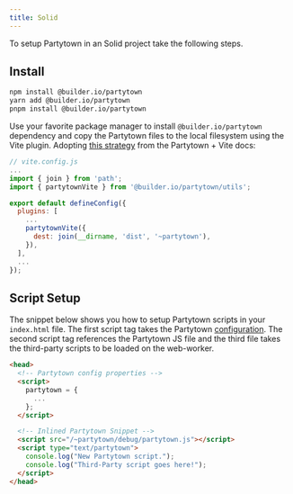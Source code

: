 ```yaml
---
title: Solid
---
```


To setup Partytown in an Solid project take the following steps.

## Install

```bash
npm install @builder.io/partytown
yarn add @builder.io/partytown
pnpm install @builder.io/partytown
```

Use your favorite package manager to install `@builder.io/partytown` dependency and
copy the Partytown files to the local filesystem using the Vite plugin.
Adopting [this strategy](https://partytown.builder.io/copy-library-files#vite) from the Partytown + Vite docs:

```js
// vite.config.js
...
import { join } from 'path';
import { partytownVite } from '@builder.io/partytown/utils';

export default defineConfig({
  plugins: [
    ...
    partytownVite({
      dest: join(__dirname, 'dist', '~partytown'),
    }),
  ],
  ...
});
```

## Script Setup

The snippet below shows you how to setup Partytown scripts in your `index.html` file. The first script tag takes the Partytown [configuration](/configuration). The second script tag references the Partytown JS file and the third file takes the third-party scripts to be loaded on the web-worker.

```html
<head>
  <!-- Partytown config properties -->
  <script>
    partytown = {
      ...
    };
  </script>

  <!-- Inlined Partytown Snippet -->
  <script src="/~partytown/debug/partytown.js"></script>
  <script type="text/partytown">
    console.log("New Partytown script.");
    console.log("Third-Party script goes here!");
  </script>
</head>
```
